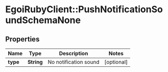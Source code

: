 # EgoiRubyClient::PushNotificationSoundSchemaNone

## Properties
Name | Type | Description | Notes
------------ | ------------- | ------------- | -------------
**type** | **String** | No notification sound | [optional] 


